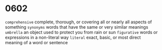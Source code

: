 # 0602

`comprehensive` complete, thorough, or covering all or nearly all aspects of something
`synonyms` words that have the same or very similar meanings
`umbrella` an object used to protect you from rain or sun
`figurative` words or expressions in a non-literal way
`literal` exact, basic, or most direct meaning of a word or sentence